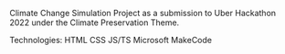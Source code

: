 Climate Change Simulation Project as a submission to Uber Hackathon 2022 under the Climate Preservation Theme. 

Technologies: 
HTML
CSS
JS/TS
Microsoft MakeCode
